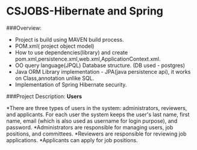 # CSJOBS-Hibernate and Spring

###Overview:
* Project is build using MAVEN build process.
* POM.xml( project object model)
* How to use dependencies(library) and create pom.xml,persistence.xml,web.xml,ApplicationContext.xml.
* OO query language(JPQL) Database structure. (DB used - postgres)
* Java ORM Library implementation - JPA(java persistence api), it works on Class,annotation unlike SQL.
* Implementation of Spring Hibernate security.


###Project Description:
**Users**

*There are three types of users in the system: administrators, reviewers, and applicants. For each user the system keeps the user's last name, first name, email (which is also used as username for login purpose), and password.
*Administrators are responsible for managing users, job positions, and committees.
*Reviewers are responsible for reviewing job applications.
*Applicants can apply for job positions.

